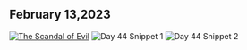 ## February 13,2023

[![The Scandal of Evil](https://raw.githubusercontent.com/linusjf/CIAY/main/February/jpgs/Day044.jpg)](https://youtu.be/Ha3Hsi15CQs "The Scandal of Evil")
![Day 44 Snippet 1](https://raw.githubusercontent.com/linusjf/CIAY/main/February/jpgs/Day44Snippet1.jpg)
![Day 44 Snippet 2](https://raw.githubusercontent.com/linusjf/CIAY/main/February/jpgs/Day44Snippet2.jpg)
